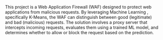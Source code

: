 This project is a Web Application Firewall (WAF) designed to protect web applications from malicious requests. By leveraging Machine Learning , specifically K-Means, the WAF can distinguish between good (legitimate) and bad (malicious) requests. The solution involves a proxy server that intercepts incoming requests, evaluates them using a trained ML model, and determines whether to allow or block the request based on the prediction.
